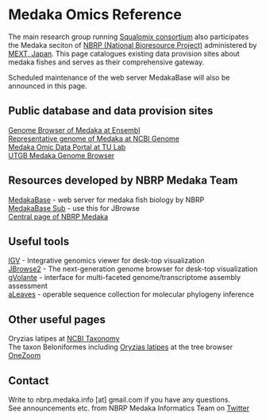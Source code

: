 # Medaka Omics Reference

The main research group running [Squalomix consortium](https://github.com/Squalomix/info) also participates the Medaka seciton of [NBRP (National Bioresource Project)](https://nbrp.jp/en/) administered by [MEXT, Japan](https://www.mext.go.jp/en/). This page catalogues existing data provision sites about medaka fishes and serves as their comprehensive gateway. 

Scheduled maintenance of the web server MedakaBase will also be announced in this page.

## Public database and data provision sites

[Genome Browser of Medaka at Ensembl](https://asia.ensembl.org/Oryzias_latipes/Info/Index)<BR>
[Representative genome of Medaka at NCBI Genome](https://www.ncbi.nlm.nih.gov/data-hub/genome/GCF_002234675.1/)<BR>
[Medaka Omic Data Portal at TU Lab](http://tulab.genetics.ac.cn/medaka_omics/)<BR>
[UTGB Medaka Genome Browser](http://utgenome.org/medaka/)<BR>

## Resources developed by NBRP Medaka Team 

[MedakaBase](https://medakabase.nbrp.jp/) - web server for medaka fish biology by NBRP<BR>
[MedakaBase Sub](https://medaka.annotation.jp/viewer/Hd-rR/) - use this for JBrowse<BR>
[Central page of NBRP Medaka](https://shigen.nig.ac.jp/medaka/)<BR>

## Useful tools
 
[IGV](https://software.broadinstitute.org/software/igv/) - Integrative genomics viewer for desk-top visualization<BR>
[JBrowse2](https://jbrowse.org/jb2/download/) - The next-generation genome browser for desk-top visualization<BR>
[gVolante](https://gvolante.riken.jp/) - interface for multi-faceted genome/transcriptome assembly assessment<BR>
[aLeaves](https://aleaves.cdb.riken.jp/aleaves/) - operable sequence collection for molecular phylogeny inference<BR>
 
  
## Other useful pages

Oryzias latipes at [NCBI Taxonomy](https://www.ncbi.nlm.nih.gov/Taxonomy/Browser/wwwtax.cgi?id=8090)<BR>
The taxon Beloniformes including [Oryzias latipes](https://www.onezoom.org/life/@Beloniformes=837201?img=best_any&anim=flight#x1654,y529,w4.7607) at the tree browser [OneZoom](https://www.onezoom.org/)<BR>


## Contact

Write to nbrp.medaka.info [at] gmail.com if you have any questions.<BR>
See announcements etc. from NBRP Medaka Informatics Team on [Twitter](https://twitter.com/nbrpmedakaomix)<BR>
